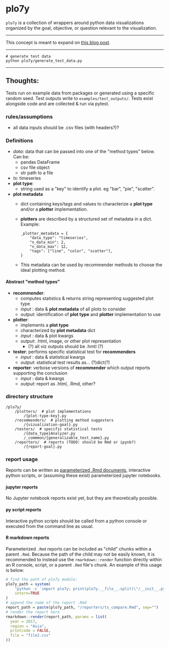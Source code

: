 # plo7y
`plo7y` is a collection of wrappers around python data visualizations organized by the goal, objective, or question relevant to the visualization.

----------------------------------------------------------------------------

This concept is meant to expand on [this blog post](http://7ych.blogspot.com/2017/06/best-data-visualizations-in-python.html).

----------------------------------------------------------------------------

```
# generate test data
python plo7y/generate_test_data.py
```

----------------------------------------------------------------------------

## Thoughts:

Tests run on example data from packages or generated using a specific random seed.
Test outputs write to `examples/test_outputs/`.
Tests exist alongside code and are collected & run via pytest.

### rules/assumptions
* all data inputs should be .csv files (with headers?)?

### Definitions
* *data*: data that can be passed into one of the "method types" below. Can be:
    - pandas DataFrame
    - csv file object
    - str path to a file
* *ts*: timeseries
* **plot type**:
    - string used as a "key" to identify a plot. eg "bar", "pie", "scatter".
* **plot metadata**
    - dict containing keys/tags and values to characterize a **plot type** and/or a **plotter** implementation.
    - **plotters** are described by a structured set of metadata in a dict.
        Example:

        ```
        _plotter_metadata = {
            "data_type": "timeseries",
            "n_data_min": 2,
            "n_data_max": 12,
            "tags": ["line", "color", "scatter"],
        }
        ```
    - This metadata can be used by recommender methods to choose the ideal plotting method.
#### Abstract "method types"
* **recommender**:
    - computes statistics & returns string representing suggested plot type
    - _input_ : data & **plot metadata** of all plots to consider
    - _output_: identification of **plot type** and **plotter** implementation to use
* **plotter**:
    - implements a **plot type**
    - characterized by **plot metadata** dict
    - _input_ : data & plot kwargs
    - _output_: .html, image, or other plot representation
        * (?) all viz outputs should be .hmtl (?)
* **tester**: performs specific statistical test for **recommenders**
    - _input_ : data & statistical kwargs
    - _output_: statistical test results as... (?)dict(?)
* **reporter**: verbose versions of **recommender** which output reports supporting the conclusion
    - _input_ : data & kwargs
    - _output_: report as .html, .Rmd, other?

### directory structure
```
/plo7y/
    /plotters/  # plot implementations
        /{plot-type-key}.py
    /recommenders/  # plotting method suggesters
        /{vizualization-goal}.py
    /testers/  # specific statistical tests
        /{data_type}Analyzer.py
        /_commmon/{generalizable_test_name}.py
    /reporters/  # reports (TODO: should be Rmd or ipynb?)
        /{report-goal}.py
```


### report usage
Reports can be written as [parameterized .Rmd documents](https://bookdown.org/yihui/rmarkdown/parameterized-reports.html), interactive python scripts, or
(assuming these exist) parameterized jupyter notebooks.

#### jupyter reports
No Jupyter notebook reports exist yet, but they are theoretically possible.

#### py script reports
Interactive python scripts should be called from a python console or executed from the command line as usual.

#### R markdown reports
Parameterized `.Rmd` reports can be included as "child" chunks within a parent `.Rmd`.
Because the path of the child may not be easily known, it is recommended to instead use the `rmarkdown::render` function directly within an R console, script, or a parent `.Rmd` file's chunk.
An example of this usage is below:

```r
# find the path of plo7y module:
plo7y_path = system(
    "python -c 'import plo7y; print(plo7y.__file__.split(\"/__init__.py\")[0])'",
    intern=TRUE
)
# append the name of the report .Rmd
report_path = paste(plo7y_path, "/reporters/ts_compare.Rmd", sep="")
# render the report here
rmarkdown::render(report_path, params = list(
  year = 2017,
  region = "Asia",
  printcode = FALSE,
  file = "file2.csv"
))
```
